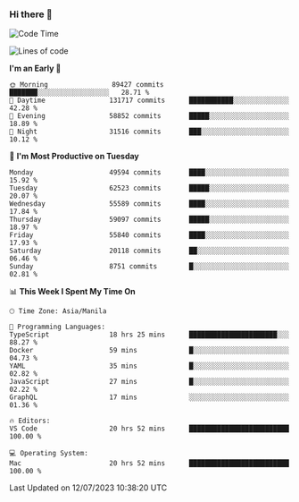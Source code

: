 ### Hi there 👋

<!--START_SECTION:waka-->
![Code Time](http://img.shields.io/badge/Code%20Time-4%2C160%20hrs%2047%20mins-blue)

![Lines of code](https://img.shields.io/badge/From%20Hello%20World%20I%27ve%20Written-114.4%20million%20lines%20of%20code-blue)

**I'm an Early 🐤** 

```text
🌞 Morning                89427 commits       ███████░░░░░░░░░░░░░░░░░░   28.71 % 
🌆 Daytime                131717 commits      ███████████░░░░░░░░░░░░░░   42.28 % 
🌃 Evening                58852 commits       █████░░░░░░░░░░░░░░░░░░░░   18.89 % 
🌙 Night                  31516 commits       ███░░░░░░░░░░░░░░░░░░░░░░   10.12 % 
```
📅 **I'm Most Productive on Tuesday** 

```text
Monday                   49594 commits       ████░░░░░░░░░░░░░░░░░░░░░   15.92 % 
Tuesday                  62523 commits       █████░░░░░░░░░░░░░░░░░░░░   20.07 % 
Wednesday                55589 commits       ████░░░░░░░░░░░░░░░░░░░░░   17.84 % 
Thursday                 59097 commits       █████░░░░░░░░░░░░░░░░░░░░   18.97 % 
Friday                   55840 commits       ████░░░░░░░░░░░░░░░░░░░░░   17.93 % 
Saturday                 20118 commits       ██░░░░░░░░░░░░░░░░░░░░░░░   06.46 % 
Sunday                   8751 commits        █░░░░░░░░░░░░░░░░░░░░░░░░   02.81 % 
```


📊 **This Week I Spent My Time On** 

```text
🕑︎ Time Zone: Asia/Manila

💬 Programming Languages: 
TypeScript               18 hrs 25 mins      ██████████████████████░░░   88.27 % 
Docker                   59 mins             █░░░░░░░░░░░░░░░░░░░░░░░░   04.73 % 
YAML                     35 mins             █░░░░░░░░░░░░░░░░░░░░░░░░   02.82 % 
JavaScript               27 mins             █░░░░░░░░░░░░░░░░░░░░░░░░   02.22 % 
GraphQL                  17 mins             ░░░░░░░░░░░░░░░░░░░░░░░░░   01.36 % 

🔥 Editors: 
VS Code                  20 hrs 52 mins      █████████████████████████   100.00 % 

💻 Operating System: 
Mac                      20 hrs 52 mins      █████████████████████████   100.00 % 
```


 Last Updated on 12/07/2023 10:38:20 UTC
<!--END_SECTION:waka-->


<!--
**rad182/rad182** is a ✨ _special_ ✨ repository because its `README.md` (this file) appears on your GitHub profile.

Here are some ideas to get you started:

- 🔭 I’m currently working on ...
- 🌱 I’m currently learning ...
- 👯 I’m looking to collaborate on ...
- 🤔 I’m looking for help with ...
- 💬 Ask me about ...
- 📫 How to reach me: ...
- 😄 Pronouns: ...
- ⚡ Fun fact: ...
-->
